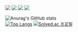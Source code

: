 <div>
  	<img src="https://img.shields.io/badge/Python-3776AB?style=flat&logo=Python&logoColor=white" />
	<img src="https://img.shields.io/badge/JavaScript-F7DF1E?style=flat&logo=JavaScript&logoColor=white" />
	<img src="https://img.shields.io/badge/HTML5-E34F26?style=flat&logo=HTML5&logoColor=white" />
	<img src="https://img.shields.io/badge/CSS3-1572B6?style=flat&logo=CSS3&logoColor=white" />
</div>


![Anurag's GitHub stats](https://github-readme-stats.vercel.app/api?username=Jeongp4939&show_icons=true&theme=radical)</br>
[![Top Langs](https://github-readme-stats.vercel.app/api/top-langs/?username=Jeongp4939&layout=compact)](https://github.com/anuraghazra/github-readme-stats)
[![Solved.ac 프로필](http://mazassumnida.wtf/api/v2/generate_badge?boj=jeongp12)](https://solved.ac/jeongp12)<br/>
   
      
  
